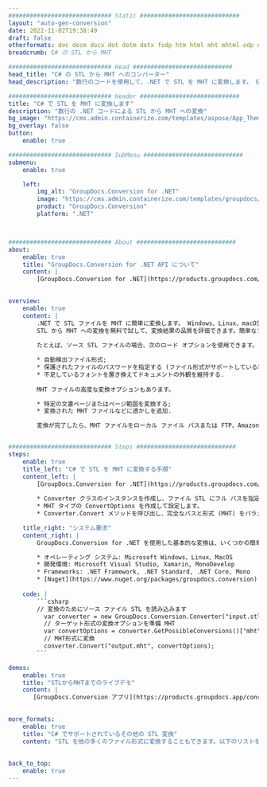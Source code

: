 ```yaml
---
############################# Static ############################
layout: "auto-gen-conversion"
date: 2022-11-02T19:38:49
draft: false
otherformats: doc docm docx dot dotm dotx fodp htm html mht mhtml odp odt otp pot potm potx pps ppsm ppsx ppt pptm pptx rtf
breadcrumb: C# の STL から MHT

############################# Head ############################
head_title: "C# の STL から MHT へのコンバーター"
head_description: "数行のコードを使用して、.NET で STL を MHT に変換します。 GroupDocs ドキュメント変換 API を使用して、160 を超えるファイル形式を変換します。"

############################# Header ############################
title: "C# で STL を MHT に変換します"
description: "数行の .NET コードによる STL から MHT への変換"
bg_image: "https://cms.admin.containerize.com/templates/aspose/App_Themes/V3/images/bg/header1.png"
bg_overlay: false
button:
    enable: true

############################# SubMenu ############################
submenu:
    enable: true

    left:
        img_alt: "GroupDocs.Conversion for .NET"
        image: "https://cms.admin.containerize.com/templates/groupdocs/images/product-logos/90x90-noborder/groupdocs-conversion-net.png"
        product: "GroupDocs.Conversion"
        platform: ".NET"



############################# About ############################
about:
    enable: true
    title: "GroupDocs.Conversion for .NET API について"
    content: |
        [GroupDocs.Conversion for .NET](https://products.groupdocs.com/conversion/net/) を使用して、Microsoft Word、Excel、PowerPoint、PDF、Visio、およびその他の形式を変換できます。 GroupDocs.Conversion は、高いパフォーマンスが要求されるバックエンドおよび内部システムに適したスタンドアロン API です。 Microsoft や Open Office などのソフトウェアには依存しません。
    

overview:
    enable: true
    content: |
        .NET で STL ファイルを MHT に簡単に変換します。 Windows、Linux、macOS など、任意のプラットフォームで C# コード行を 2 行だけ使用できます。
        STL から MHT への変換を無料で試して、変換結果の品質を評価できます。簡単なファイル変換のシナリオに加えて、ソース STL ファイルをロードし、出力 MHT 結果を保存するためのより高度なオプションを試すことができます。 
        
        たとえば、ソース STL ファイルの場合、次のロード オプションを使用できます。

        * 自動検出ファイル形式;
        * 保護されたファイルのパスワードを指定する (ファイル形式がサポートしている場合);
        * 不足しているフォントを置き換えてドキュメントの外観を維持する.
        
        MHT ファイルの高度な変換オプションもあります。

        * 特定の文書ページまたはページ範囲を変換する;
        * 変換された MHT ファイルなどに透かしを追加.

        変換が完了したら、MHT ファイルをローカル ファイル パスまたは FTP、Amazon S3、Google Drive、Dropbox などのサードパーティ ストレージに保存できます。注意してください - STL を {{ に変換するにはTO}} MS Office、Open Office、Adobe Acrobat Reader などの追加のソフトウェアをインストールする必要はありません。


############################# Steps ############################
steps:
    enable: true
    title_left: "C# で STL を MHT に変換する手順"
    content_left: |
        [GroupDocs.Conversion for .NET](https://products.groupdocs.com/conversion/net/) を使用すると、開発者は数行のコードで STL ファイルを MHT に簡単に変換できます。
        
        * Converter クラスのインスタンスを作成し、ファイル STL にフル パスを指定します。
        * MHT タイプの ConvertOptions を作成して設定します。
        * Converter.Convert メソッドを呼び出し、完全なパスと形式 (MHT) をパラメーターとして渡します。

    title_right: "システム要求"
    content_right: |
        GroupDocs.Conversion for .NET を使用した基本的な変換は、いくつかの簡単な手順で実行できます。当社の API は、すべての主要なプラットフォームとオペレーティング システムでサポートされています。以下のコードを実行する前に、システムに次の前提条件がインストールされていることを確認してください。

        * オペレーティング システム: Microsoft Windows、Linux、MacOS
        * 開発環境: Microsoft Visual Studio, Xamarin, MonoDevelop
        * Frameworks: .NET Framework, .NET Standard, .NET Core, Mono
        * [Nuget](https://www.nuget.org/packages/groupdocs.conversion) から最新の GroupDocs.Conversion for .NET を取得します
         
    code: |
        ```csharp    
        // 変換のためにソース ファイル STL を読み込みます
          var converter = new GroupDocs.Conversion.Converter("input.stl");
          // ターゲット形式の変換オプションを準備 MHT
          var convertOptions = converter.GetPossibleConversions()["mht"].ConvertOptions;
          // MHT形式に変換
          converter.Convert("output.mht", convertOptions);
        ```

demos:
    enable: true
    title: "STLからMHTまでのライブデモ"
    content: |
       [GroupDocs.Conversion アプリ](https://products.groupdocs.app/conversion/family) Web サイトにアクセスして、今すぐ STL を MHT に変換してください。オンラインデモには次の利点があります
          

more_formats:
    enable: true
    title: "C# でサポートされているその他の STL 変換"
    content: "STL を他の多くのファイル形式に変換することもできます。以下のリストをご覧ください。"
       
       
back_to_top:
    enable: true
---
```

